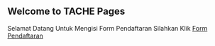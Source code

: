 ## Welcome to TACHE Pages

Selamat Datang Untuk Mengisi Form Pendaftaran Silahkan Klik [Form Pendaftaran](https://kingdandanis.github.io/) 
